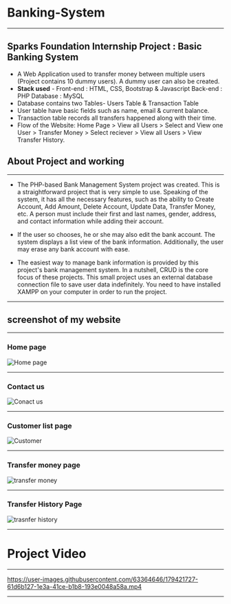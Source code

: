 # Banking-System

------------------------

## **Sparks Foundation Internship Project : Basic Banking System**


- A Web Application used to transfer money between multiple users (Project contains 10 dummy users). A dummy user can also be created.
- **Stack used** - Front-end : HTML, CSS, Bootstrap & Javascript Back-end : PHP Database : MySQL
- Database contains two Tables- Users Table & Transaction Table
- User table have basic fields such as name, email & current balance.
- Transaction table records all transfers happened along with their time.
- Flow of the Website: Home Page > View all Users > Select and View one User > Transfer Money > Select reciever > View all Users > View Transfer History.

 
 ## About Project and working
 
 ----------------------
 
- The PHP-based Bank Management System project was created. This is a straightforward project that is very simple to use. Speaking of the system, it has all the necessary features, such as the ability to Create Account, Add Amount, Delete Account, Update Data, Transfer Money, etc. A person must include their first and last names, gender, address, and contact information while adding their account. 

- If the user so chooses, he or she may also edit the bank account. The system displays a list view of the bank information. Additionally, the user may erase any bank account with ease.

- The easiest way to manage bank information is provided by this project's bank management system. In a nutshell, CRUD is the core focus of these projects. This small project uses an external database connection file to save user data indefinitely. You need to have installed XAMPP on your computer in order to run the project.


----------------------

## screenshot of my website

------------
### Home page

![Home page](https://github.com/gauravpatil97886/The-Basic-Banking-System/blob/main/SCREENSHOT/home%20page.jpg)

--------------------
### Contact us

![Conact us](https://github.com/gauravpatil97886/The-Basic-Banking-System/blob/main/SCREENSHOT/contnact%20us%20.jpg)

------------------------------
### Customer list page

![Customer](https://github.com/gauravpatil97886/The-Basic-Banking-System/blob/main/SCREENSHOT/customer.jpg)

-----------------
### Transfer money page

![transfer money](https://github.com/gauravpatil97886/The-Basic-Banking-System/blob/main/SCREENSHOT/trans.jpg)

------------------------
### Transfer History Page

![trasnfer history](https://github.com/gauravpatil97886/The-Basic-Banking-System/blob/main/SCREENSHOT/transfer%20history.jpg)

----------------------------------


# Project Video

---------------------------------

https://user-images.githubusercontent.com/63364646/179421727-61d6b127-1e3a-41ce-b1b8-193e0048a58a.mp4



---------------------------



